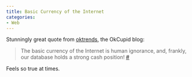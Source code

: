 ```yaml
---
title: Basic Currency of the Internet
categories:
- Web
---
```


Stunningly great quote from [oktrends](http://blog.okcupid.com/), the OkCupid blog:

> The basic currency of the Internet is human ignorance, and, frankly, our database holds a strong cash position! [#](http://blog.okcupid.com/index.php/the-best-questions-for-first-dates/)

Feels so true at times.

